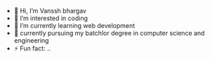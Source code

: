 - 👋 Hi, I’m Vanssh bhargav
- 👀 I’m interested in coding
- 🌱 I’m currently learning web development
- 📖 currently pursuing my batchlor degree in computer science and engineering
- ⚡ Fun fact: ..

<!---
vansshb5/vansshb5 is a ✨ special ✨ repository because its `README.md` (this file) appears on your GitHub profile.
You can click the Preview link to take a look at your changes.
--->
